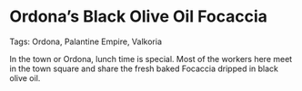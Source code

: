 # Ordona’s Black Olive Oil Focaccia

Tags: Ordona, Palantine Empire, Valkoria

In the town or Ordona, lunch time is special. Most of the workers here meet in the town square and share the fresh baked Focaccia dripped in black olive oil.